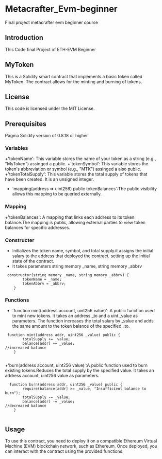 # Metacrafter_Evm-beginner
Final project metacrafter evm beginner course 

## Introduction
This Code final Project of ETH-EVM Beginner

## MyToken
This is a Solidity smart contract that implements a basic token called MyToken. The contract allows for the minting and burning of tokens.

## License
This code is licensed under the MIT License.

## Prerequisites
Pagma Solidity version of 0.8.18 or higher

### Variables
 +'tokenName': This variable stores the name of your token as a string (e.g., "MyToken") assinged a public.
 +'tokenSymbol': This variable stores the token's abbreviation or symbol (e.g., "MTK") assinged a also public.
 +'tokenTotalSupply': This variable stores the total supply of tokens that have been created. It is an unsigned  integer.
 + 'mapping(address => uint256) public tokenBalances':The public visibility allows this mapping to be queried externally.

### Mapping
+'tokenBalances': A mapping that links each address to its token balance.The mapping is public, allowing external parties to view token balances for specific addresses.

### Constructer
+ Initializes the token name, symbol, and total supply.it assigns the initial salary to the address that deployed the contract, setting up the initial state of the contract.
+ It takes  parameters string memory _name, string memory _abbrv 

```solidity
 constructor(string memory _name, string memory _abbrv) {
        tokenName = _name;
        tokenAbbrv = _abbrv;
    }
```
### Functions
+ 'function mint(address account, uint256 value)': A public function used to mint new tokens. It takes an address _to and a uint _value as parameters. The function increases the total salary by _value and adds the same amount to the token balance of the specified _to.
```solidity
 function mint(address addr, uint256 _value) public {
        totalSupply += _value;
        balance[addr] += _value;                                  //increased balance
    }
    
```

+'burn(address account, uint256 value)':A public function used to burn existing tokens.Reduces the total supply by the specified value.
It takes an address account, uint256 value as parameters.
```solidity
  function burn(address addr, uint256 _value) public {
        require(balance[addr] >= _value, "Insufficient balance to burn");
        totalSupply -= _value;
        balance[addr] -= _value;                                                //decreased balance
    }
    
```
## Usage
To use this contract, you need to deploy it on a compatible Ethereum Virtual Machine (EVM) blockchain network, such as Ethereum. Once deployed, you can interact with the contract using the provided functions.
    
